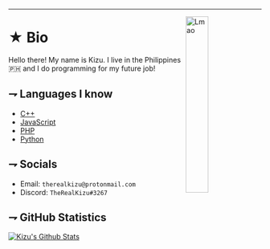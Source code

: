 ---
<!-- Avatar -->
<img align="right" alt="Lmao" width=30% src="https://images-ext-2.discordapp.net/external/SK_aazL8ithiZYRyvL6rqyyHlMjsrApL25S7j_XwnGQ/%3Fsize%3D1024/https/cdn.discordapp.com/avatars/380307921952833537/aa6d7e23ed98add8bec4b3a8ffb46ff6.png?width=460&height=460">

<!-- Header -->

# ★ Bio
<p align="left">Hello there! My name is Kizu. I live in the Philippines 🇵🇭 and I do programming for my future job!</p>

<!-- Description -->
## ⇁ Languages I know

* [C++](https://github.com/topics/cpp)
* [JavaScript](https://javascript.com)
* [PHP](https://php.net)
* [Python](https://python.org)

## ⇁ Socials

* Email: `therealkizu@protonmail.com`
* Discord: `TheRealKizu#3267`

## ⇁ GitHub Statistics

[![Kizu's Github Stats](https://github-readme-stats.vercel.app/api?username=therealkizu&show_icons=true&count_private=true&include_all_commits=true&hide_title=true)](https://github.com/anuraghazra/github-readme-stats)

<!--
**TheRealKizu/TheRealKizu** is a ✨ _special_ ✨ repository because its `README.md` (this file) appears on your GitHub profile.

Here are some ideas to get you started:

- 🔭 I’m currently working on ...
- 🌱 I’m currently learning ...
- 👯 I’m looking to collaborate on ...
- 🤔 I’m looking for help with ...
- 💬 Ask me about ...
- 📫 How to reach me: ...
- 😄 Pronouns: ...
- ⚡ Fun fact: ...
-->
